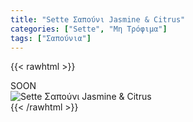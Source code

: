```yaml
---
title: "Sette Σαπούνι Jasmine & Citrus"
categories: ["Sette", "Μη Τρόφιμα"]
tags: ["Σαπούνια"]
---
```

{{< rawhtml >}}

<div class="sload434"><div class="product">SOON<br><div class="pimg"><img alt="Sette Σαπούνι Jasmine &amp; Citrus" title="Sette Σαπούνι Jasmine &amp; Citrus" src="/media/images/sette-sapouni-jasmine-&amp;-citrus.jpg"></div></div></div>
{{< /rawhtml >}}


